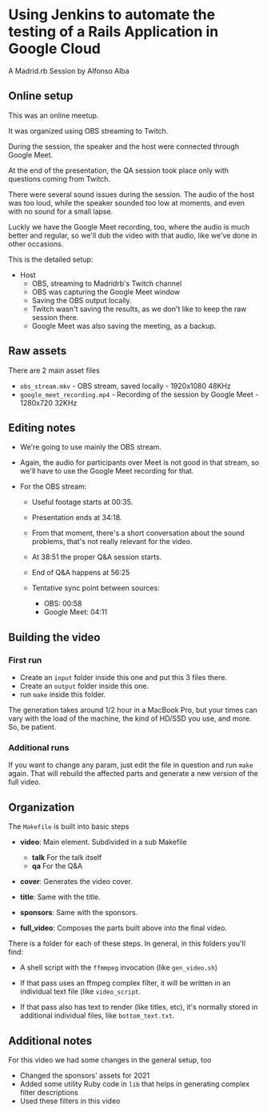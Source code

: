 # Using Jenkins to automate the testing of a Rails Application in Google Cloud

A Madrid.rb Session by Alfonso Alba

## Online setup

This was an online meetup.

It was organized using OBS streaming to Twitch.

During the session, the speaker and the host were connected through
Google Meet.

At the end of the presentation, the QA session took place only with
questions coming from Twitch.

There were several sound issues during the session. The audio of the
host was too loud, while the speaker sounded too low at moments, and
even with no sound for a small lapse.

Luckly we have the Google Meet recording, too, where the audio is much
better and regular, so we'll dub the video with that audio, like we've
done in other occasions.

This is the detailed setup:

- Host
  - OBS, streaming to Madridrb's Twitch channel
  - OBS was capturing the Google Meet window
  - Saving the OBS output locally.
  - Twitch wasn't saving the results, as we don't like to keep the raw
    session there.
  - Google Meet was also saving the meeting, as a backup.

## Raw assets

There are 2 main asset files

- `obs_stream.mkv` - OBS stream, saved locally - 1920x1080 48KHz
- `google_meet_recording.mp4` - Recording of the session by Google Meet - 1280x720 32KHz

## Editing notes

- We're going to use mainly the OBS stream.

- Again, the audio for participants over Meet is not good in
  that stream, so we'll have to use the Google Meet recording for
  that.
  
- For the OBS stream:

  - Useful footage starts at 00:35.
  - Presentation ends at 34:18.
  - From that moment, there's a short conversation about the sound
    problems, that's not really relevant for the video.
  - At 38:51 the proper Q&A session starts.
  - End of Q&A happens at 56:25

  - Tentative sync point between sources:
    - OBS: 00:58
    - Google Meet: 04:11

## Building the video

### First run

- Create an `input` folder inside this one and put this 3 files there.
- Create an `output` folder inside this one.
- run `make` inside this folder.

The generation takes around 1/2 hour in a MacBook Pro, but your times
can vary with the load of the machine, the kind of HD/SSD you use, and
more. So, be patient.

### Additional runs

If you want to change any param, just edit the file in question and
run `make` again. That will rebuild the affected parts and generate a
new version of the full video.

## Organization

The `Makefile` is built into basic steps

- **video**: Main element. Subdivided in a sub Makefile
  - **talk** For the talk itself
  - **qa** For the Q&A
  
- **cover**: Generates the video cover.

- **title**: Same with the title.

- **sponsors**: Same with the sponsors.

- **full_video**: Composes the parts built above into the final video.

There is a folder for each of these steps. In general, in this folders
you'll find:

- A shell script with the `ffmmpeg` invocation (like `gen_video.sh`)

- If that pass uses an ffmpeg complex filter, it will be written in an
  individual text file (like `video_script`.
  
- If that pass also has text to render (like titles, etc), it's
  normally stored in additional individual files, like
  `bottom_text.txt`.

## Additional notes

For this video we had some changes in the general setup, too

- Changed the sponsors' assets for 2021
- Added some utility Ruby code in `lib` that helps in generating
  complex filter descriptions
- Used these filters in this video
